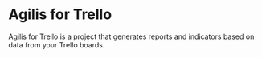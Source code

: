 # Agilis for Trello
Agilis for Trello is a project that generates reports and indicators based on data from your Trello boards.
